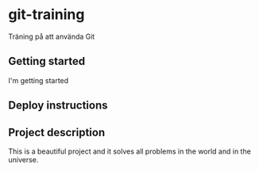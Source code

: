 # git-training
Träning på att använda Git

## Getting started
I'm getting started

## Deploy instructions

## Project description
This is a beautiful project and it solves all problems in the world and in the universe.
